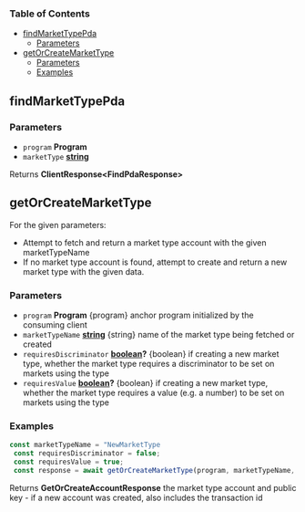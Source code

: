 <!-- Generated by documentation.js. Update this documentation by updating the source code. -->

### Table of Contents

*   [findMarketTypePda][1]
    *   [Parameters][2]
*   [getOrCreateMarketType][3]
    *   [Parameters][4]
    *   [Examples][5]

## findMarketTypePda

### Parameters

*   `program` **Program**&#x20;
*   `marketType` **[string][6]**&#x20;

Returns **ClientResponse\<FindPdaResponse>**&#x20;

## getOrCreateMarketType

For the given parameters:

*   Attempt to fetch and return a market type account with the given marketTypeName
*   If no market type account is found, attempt to create and return a new market type with the given data.

### Parameters

*   `program` **Program** {program} anchor program initialized by the consuming client
*   `marketTypeName` **[string][6]** {string} name of the market type being fetched or created
*   `requiresDiscriminator` **[boolean][7]?** {boolean} if creating a new market type, whether the market type requires a discriminator to be set on markets using the type
*   `requiresValue` **[boolean][7]?** {boolean} if creating a new market type, whether the market type requires a value (e.g. a number) to be set on markets using the type

### Examples

```javascript
const marketTypeName = "NewMarketType
 const requiresDiscriminator = false;
 const requiresValue = true;
 const response = await getOrCreateMarketType(program, marketTypeName, requiresDiscriminator, requiresValue);
```

Returns **GetOrCreateAccountResponse** the market type account and public key - if a new account was created, also includes the transaction id

[1]: #findmarkettypepda

[2]: #parameters

[3]: #getorcreatemarkettype

[4]: #parameters-1

[5]: #examples

[6]: https://developer.mozilla.org/docs/Web/JavaScript/Reference/Global_Objects/String

[7]: https://developer.mozilla.org/docs/Web/JavaScript/Reference/Global_Objects/Boolean
